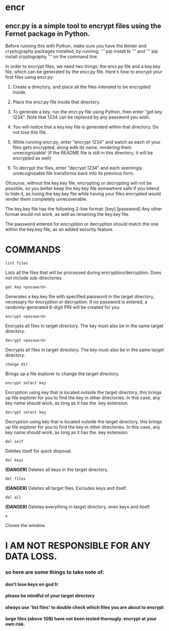 # encr
## encr.py is a simple tool to encrypt files using the Fernet package in Python.
Before running this with Python, make sure you have the tkinter and cryptography packages installed, by running: ''' pip install tk ''' and ''' pip install cryptography ''' on the command line.

In order to encrypt files, we need two things: the encr.py file and a key.key file, which can be generated by the encr.py file. Here's how to encrypt your first files using encr.py:

1) Create a directory, and place all the files intended to be encrypted inside.

2) Place the encr.py file inside that directory.

3) To generate a key, run the encr.py file using Python, then enter "get key 1234". Note that 1234 can be replaced by any password you wish.

4) You will notice that a key.key file is generated within that directory. Do not lose this file.

5) While running encr.py, enter "encrypt 1234" and watch as each of your files gets encrypted, along with its name, rendering them unrecognizable! (if the README file is still in this directory, it will be encrypted as well)

6) To decrypt the files, enter "decrypt 1234" and each seemingly unrecognizable file transforms back into its previous form.

Ofcourse, without the key.key file, encrypting or decrypting will not be possible, so you better keep the key.key file somewhere safe if you intend to hide it, as losing the key.key file while having your files encrypted would render them completely unrecoverable. 

The key.key file has the following 2-line format:
[key]
[password]
Any other format would not work, as well as renaming the key.key file.

The password entered for encryption or decryption should match the one within the key.key file, as an added security feature.

# COMMANDS
``` 
list files
```
Lists all the files that will be processed during encryption/decryption. Does not include sub-directories.
```
get key <password>
```
Generates a key.key file with specified password in the target directory, necessary for encryption or decryption. If no password is entered, a randomly-generated 6-digit PIN will be created for you.
```
encrypt <password>
```
Encrypts all files in target directory. The key must also be in the same target directory.
```
decrypt <password>
```
Decrypts all files in target directory. The key must also be in the same target directory.
```
change dir
```
Brings up a file explorer to change the target directory.
```
encrypt select key
```
Encryption using key that is located outside the target directory, this brings up file explorer for you to find the key in other directories. In this case, any key name should work, as long as it has the .key extension.
```
decrypt select key
```
Decryption using key that is located outside the target directory, this brings up file explorer for you to find the key in other directories. In this case, any key name should work, as long as it has the .key extension.
```
del self
```
Deletes itself for quick disposal.
```
del keys
```
**(DANGER)** Deletes all keys in the target directory.
```
del files
```
**(DANGER)** Deletes all target files. Excludes keys and itself.
```
del all
```
**(DANGER)** Deletes everything in target directory, even keys and itself.
```
e
```
Closes the window.

# I AM NOT RESPONSIBLE FOR ANY DATA LOSS.
### so here are some things to take note of:
#### don't lose keys on god fr
#### please be mindful of your target directory
#### always use 'list files' to double check which files you are about to encrypt
#### large files (above 1GB) have not been tested thorougly. encrypt at your own risk.
